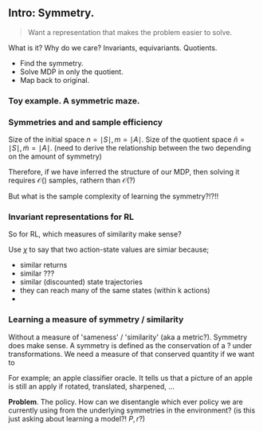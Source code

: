 ## Intro: Symmetry.

> Want a representation that makes the problem easier to solve.

What is it?
Why do we care?
Invariants, equivariants. Quotients.


- Find the symmetry.
- Solve MDP in only the quotient.
- Map back to original.


### Toy example. A symmetric maze.


### Symmetries and and sample efficiency

Size of the initial space $n = \mid S \mid, m = \mid A \mid$.
Size of the quotient space $\tilde n = \mid S \mid, \tilde m = \mid A \mid$.
(need to derive the relationship between the two depending on the amount of symmetry)

Therefore, if we have inferred the structure of our MDP, then solving it requires $\mathcal O()$ samples, rathern than $\mathcal O(?)$

But what is the sample complexity of learning the symmetry?!?!!
<!-- Mention / prove something about conv nets?! -->


### Invariant representations for RL

So for RL, which measures of similarity make sense?

Use $\chi$ to say that two action-state values are simiar because;
- similar returns
- similar ???
- similar (discounted) state trajectories
- they can reach many of the same states (within k actions)
- 

### Learning a measure of symmetry / similarity

<!-- awesome, we can see why symmetry is interesting. and how to use it if we know it. but... how do we find it? -->


Without a measure of 'sameness' / 'similarity' (aka a metric?). Symmetry does make sense.
A symmetry is defined as the conservation of a ? under transformations.
We need a measure of that conserved quantity if we want to

For example; an apple classifier oracle. It tells us that a picture of an apple is still an apply if rotated, translated, sharpened, ...



__Problem__. The policy. How can we disentangle which ever policy we are currently using from the underlying symmetries in the environment?
(is this just asking about learning a model?! $P, r$?)
